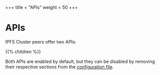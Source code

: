 +++
title = "APIs"
weight = 50
+++

# APIs

IPFS Cluster peers offer two APIs:

{{% children %}}

Both APIs are enabled by default, but they can be disabled by removing their respective sections from the [configuration file](/documentation/administration/configuration).
